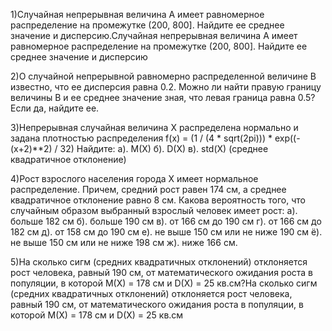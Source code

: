 1)Случайная непрерывная величина A имеет равномерное распределение на промежутке (200, 800].
Найдите ее среднее значение и дисперсию.Случайная непрерывная величина A имеет равномерное распределение на промежутке (200, 800].
Найдите ее среднее значение и дисперсию

2)О случайной непрерывной равномерно распределенной величине B известно, что ее дисперсия равна 0.2.
Можно ли найти правую границу величины B и ее среднее значение зная, что левая граница равна 0.5?
Если да, найдите ее.

3)Непрерывная случайная величина X распределена нормально и задана плотностью распределения
f(x) = (1 / (4 * sqrt(2pi))) * exp((-(x+2)**2) / 32)
Найдите:
а). M(X)
б). D(X)
в). std(X) (среднее квадратичное отклонение)

4)Рост взрослого населения города X имеет нормальное распределение.
Причем, средний рост равен 174 см, а среднее квадратичное отклонение равно 8 см.
Какова вероятность того, что случайным образом выбранный взрослый человек имеет рост:
а). больше 182 см
б). больше 190 см
в). от 166 см до 190 см
г). от 166 см до 182 см
д). от 158 см до 190 см
е). не выше 150 см или не ниже 190 см
ё). не выше 150 см или не ниже 198 см
ж). ниже 166 см.

5)На сколько сигм (средних квадратичных отклонений) отклоняется рост человека, равный 190 см, от математического ожидания роста в популяции, в которой M(X) = 178 см и D(X) = 25 кв.см?На сколько сигм (средних квадратичных отклонений) отклоняется рост человека, равный 190 см, от математического ожидания роста в популяции, в которой M(X) = 178 см и D(X) = 25 кв.см
